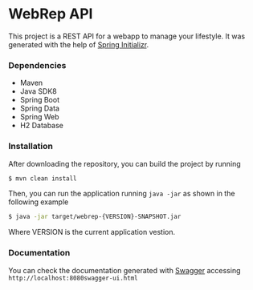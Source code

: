 # WebRep API

This project is a REST API for a webapp to manage your lifestyle.
It was generated with the help of [Spring Initializr].

### Dependencies
- Maven
- Java SDK8
- Spring Boot
- Spring Data
- Spring Web
- H2 Database

### Installation

After downloading the repository, you can build the project by running

```sh
$ mvn clean install
```

Then, you can run the application running `java -jar` as shown in the following example

```sh
$ java -jar target/webrep-{VERSION}-SNAPSHOT.jar
```

Where VERSION is the current application vestion.
### Documentation

You can check the documentation generated with [Swagger] accessing `http://localhost:8080swagger-ui.html`

   [Spring Initializr]: <https://start.spring.io/>
   [Swagger]: <https://swagger.io/>
   

